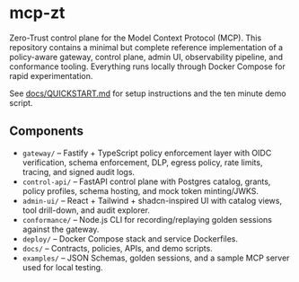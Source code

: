 # mcp-zt

Zero-Trust control plane for the Model Context Protocol (MCP). This repository contains a minimal but complete reference implementation of a policy-aware gateway, control plane, admin UI, observability pipeline, and conformance tooling. Everything runs locally through Docker Compose for rapid experimentation.

See [docs/QUICKSTART.md](docs/QUICKSTART.md) for setup instructions and the ten minute demo script.

## Components

* `gateway/` – Fastify + TypeScript policy enforcement layer with OIDC verification, schema enforcement, DLP, egress policy, rate limits, tracing, and signed audit logs.
* `control-api/` – FastAPI control plane with Postgres catalog, grants, policy profiles, schema hosting, and mock token minting/JWKS.
* `admin-ui/` – React + Tailwind + shadcn-inspired UI with catalog views, tool drill-down, and audit explorer.
* `conformance/` – Node.js CLI for recording/replaying golden sessions against the gateway.
* `deploy/` – Docker Compose stack and service Dockerfiles.
* `docs/` – Contracts, policies, APIs, and demo scripts.
* `examples/` – JSON Schemas, golden sessions, and a sample MCP server used for local testing.
